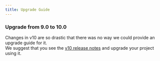```yaml
---
title: Upgrade Guide
---
```


### Upgrade from 9.0 to 10.0

Changes in v10 are so drastic that there was no way we could provide an upgrade guide for it.  
We suggest that you see the [v10 release notes](https://github.com/apiato/apiato/releases/tag/v10.0.0) and upgrade your project using it.

